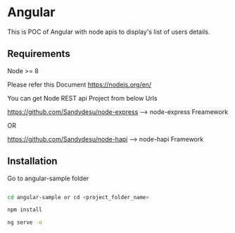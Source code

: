# Angular
This is POC of Angular with node apis to display's list of users details.

## Requirements
Node >= 8

Please refer this Document https://nodejs.org/en/

You can get Node REST api Project from below Urls

https://github.com/Sandydesu/node-express  --> node-express Freamework

OR

https://github.com/Sandydesu/node-hapi   --> node-hapi Framework




## Installation
Go to angular-sample folder

```bash

cd angular-sample or cd <project_folder_name>

npm install

ng serve -o

```

